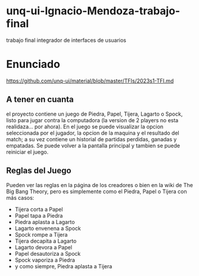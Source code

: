 # unq-ui-Ignacio-Mendoza-trabajo-final
trabajo final integrador de interfaces de usuarios

# Enunciado
https://github.com/unq-ui/material/blob/master/TFIs/2023s1-TFI.md

## A tener en cuanta
el proyecto contiene un juego de Piedra, Papel, Tijera, Lagarto o Spock, listo para jugar contra la computadora (la version de 2 players no esta realidaza... por ahora).
En el juego se puede visualizar la opcion seleccionada por el jugador, la opcion de la maquina y el resultado del match; a su vez contiene un historial de partidas perdidas, ganadas y empatadas. Se puede volver a la pantalla principal y tambien se puede reiniciar el juego.

## Reglas del Juego
Pueden ver las reglas en la página de los creadores o bien en la wiki de The Big Bang Theory, pero es simplemente como el Piedra, Papel o Tijera con más casos:

* Tijera corta a Papel
* Papel tapa a Piedra
* Piedra aplasta a Lagarto
* Lagarto envenena a Spock
* Spock rompe a Tijera
* Tijera decapita a Lagarto
* Lagarto devora a Papel
* Papel desautoriza a Spock
* Spock vaporiza a Piedra
* y como siempre, Piedra aplasta a Tijera
